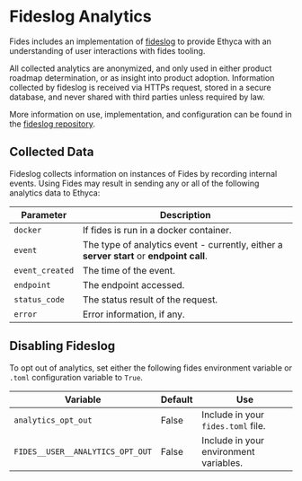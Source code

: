# Fideslog Analytics

Fides includes an implementation of [fideslog](https://github.com/ethyca/fideslog) to provide Ethyca with an understanding of user interactions with fides tooling. 

All collected analytics are anonymized, and only used in either product roadmap determination, or as insight into product adoption. Information collected by fideslog is received via HTTPs request, stored in a secure database, and never shared with third parties unless required by law.

More information on use, implementation, and configuration can be found in the [fideslog repository](https://github.com/ethyca/fideslog#readme).

## Collected Data
Fideslog collects information on instances of Fides by recording internal events. Using Fides may result in sending any or all of the following analytics data to Ethyca:  

| Parameter | Description |
|----|----|
| `docker` | If fides is run in a docker container. |
| `event` | The type of analytics event - currently, either a **server start** or **endpoint call**.
| `event_created` | The time of the event. |
| `endpoint` | The endpoint accessed. |
| `status_code` | The status result of the request. |
| `error` | Error information, if any. |

## Disabling Fideslog

To opt out of analytics, set either the following fides environment variable or `.toml` configuration variable to `True`. 

| Variable | Default | Use | 
|---|---|---|
| `analytics_opt_out` | False | Include in your `fides.toml` file. | 
| `FIDES__USER__ANALYTICS_OPT_OUT` | False | Include in your environment variables. |